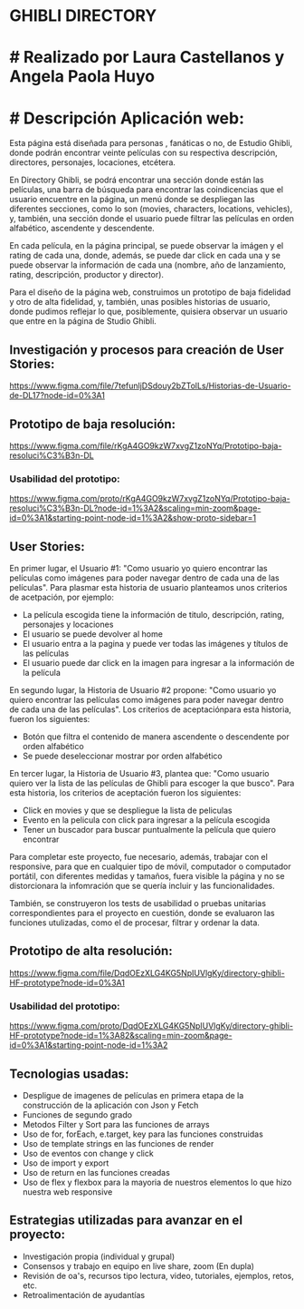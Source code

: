 # GHIBLI DIRECTORY
# # Realizado por Laura Castellanos y Angela Paola Huyo

# # Descripción Aplicación web:

Esta página está diseñada para personas , fanáticas o no, de Estudio Ghibli, donde
podrán encontrar veinte películas con su respectiva descripción, directores,
personajes, locaciones, etcétera.

En Directory Ghibli, se podrá encontrar una sección donde están las películas, una barra
de búsqueda para encontrar las coindicencias que el usuario encuentre en la página, 
un menú donde se despliegan las diferentes secciones, como lo son (movies, characters, 
locations, vehicles), y, también, una sección donde el usuario puede filtrar las películas
en orden alfabético, ascendente y descendente.

En cada película, en la página principal, se puede observar la imágen y el rating de cada
una, donde, además, se puede dar click en cada una y se puede observar la información
de cada una (nombre, año de lanzamiento, rating, descripción, productor y director).

Para el diseño de la página web, construimos un prototipo de baja fidelidad y otro de alta 
fidelidad, y, también, unas posibles historias de usuario, donde pudimos
reflejar lo que, posiblemente, quisiera observar un usuario que entre en la página de Studio
Ghibli.

## Investigación y procesos para creación de User Stories:

https://www.figma.com/file/7tefunljDSdouy2bZTolLs/Historias-de-Usuario-de-DL17?node-id=0%3A1

## Prototipo de baja resolución:

https://www.figma.com/file/rKgA4GO9kzW7xvgZ1zoNYq/Prototipo-baja-resoluci%C3%B3n-DL

### Usabilidad del prototipo:
https://www.figma.com/proto/rKgA4GO9kzW7xvgZ1zoNYq/Prototipo-baja-resoluci%C3%B3n-DL?node-id=1%3A2&scaling=min-zoom&page-id=0%3A1&starting-point-node-id=1%3A2&show-proto-sidebar=1

## User Stories:

En primer lugar, el Usuario #1: "Como usuario yo quiero encontrar las películas como imágenes
para poder navegar dentro de cada una de las películas". Para plasmar esta historia de usuario
planteamos unos criterios de acetpación, por ejemplo:

- La película escogida tiene la información de titulo, descripción, rating, personajes 
y locaciones
- El usuario se puede devolver al home
- El usuario entra a la pagina y puede ver todas las imágenes y títulos de las películas
- El usuario puede dar click en la imagen para ingresar a la información de la película

En segundo lugar, la Historia de Usuario #2 propone: "Como usuario yo quiero encontrar las 
películas como imágenes para poder navegar dentro de cada una de las películas". Los 
criterios de aceptaciónpara esta historia, fueron los siguientes:

- Botón que filtra el contenido de manera ascendente o descendente por orden alfabético
- Se puede deseleccionar mostrar por orden alfabético

En tercer lugar, la Historia de Usuario #3, plantea que: "Como usuario quiero ver la lista
de las películas de Ghibli para escoger la que busco". Para esta historia, los criterios de 
aceptación fueron los siguientes:

- Click en movies y que se despliegue la lista de peliculas
- Evento en la pelicula con click para ingresar a la película escogida
- Tener un buscador para buscar puntualmente la película que quiero encontrar

Para completar este proyecto, fue necesario, además, trabajar con el responsive, para 
que en cualquier tipo de móvil, computador o computador portátil, con diferentes medidas
y tamaños, fuera visible la página y no se distorcionara la infomración que se quería 
incluir y las funcionalidades.

También, se construyeron los tests de usabilidad o pruebas unitarias correspondientes para 
el proyecto en cuestión, donde se evaluaron las funciones utulizadas, como el de procesar,
filtrar y ordenar la data.

## Prototipo de alta resolución:

https://www.figma.com/file/DqdOEzXLG4KG5NpIUVlgKy/directory-ghibli-HF-prototype?node-id=0%3A1

### Usabilidad del prototipo:

https://www.figma.com/proto/DqdOEzXLG4KG5NpIUVlgKy/directory-ghibli-HF-prototype?node-id=1%3A82&scaling=min-zoom&page-id=0%3A1&starting-point-node-id=1%3A2

## Tecnologias usadas:
- Despligue de imagenes de películas en primera etapa de la construcción de la aplicación con Json y Fetch
- Funciones de segundo grado
- Metodos Filter y Sort para las funciones de arrays
- Uso de for, forEach, e.target, key para las funciones construidas
- Uso de template strings en las funciones de render
- Uso de eventos con change y click
- Uso de import y export
- Uso de return en las funciones creadas
- Uso de flex y flexbox para la mayoria de nuestros elementos lo que hizo nuestra web responsive

## Estrategias utilizadas para avanzar en el proyecto:
- Investigación propia (individual y grupal)
- Consensos y trabajo en equipo en live share, zoom (En dupla)
- Revisión de oa's, recursos tipo lectura, video, tutoriales, ejemplos, retos, etc.
- Retroalimentación de ayudantías





